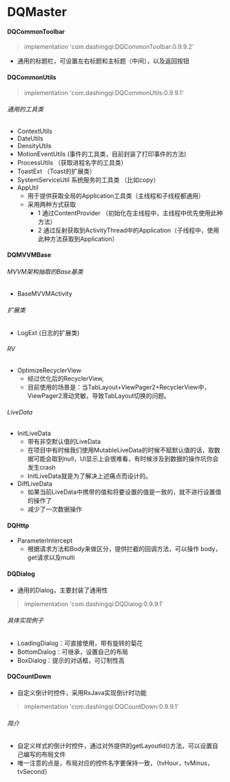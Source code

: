 # DQMaster

#### DQCommonToolbar
> implementation 'com.dashingqi:DQCommonToolbar:0.9.9.2'
- 通用的标题栏，可设置左右标题和主标题（中间），以及返回按钮

#### DQCommonUtils
> implementation 'com.dashingqi:DQCommonUtils:0.9.9.1'
###### 通用的工具类
- ContextUtils
- DateUtils
- DensityUtils
- MotionEventUtils (事件的工具类，目前封装了打印事件的方法)
- ProcessUtils （获取进程名字的工具类）
- ToastExt （Toast的扩展类）
- SystemServiceUtil 系统服务的工具类 （比如copy）
- AppUtil
  - 用于提供获取全局的Application工具类（主线程和子线程都通用）
  - 采用两种方式获取
    - 1 通过ContentProvider （初始化在主线程中，主线程中优先使用此种方法）
    - 2 通过反射获取到ActivityThread中的Application（子线程中，使用此种方法获取到Application）

#### DQMVVMBase

###### MVVM架构抽取的Base基类
- BaseMVVMActivity
###### 扩展类
- LogExt (日志的扩展类)

###### RV
- OptimizeRecyclerView
  - 经过优化后的RecyclerView,
  - 目前使用的场景是：当TabLayout+ViewPager2+RecyclerView中，ViewPager2滑动灵敏，导致TabLayout切换的问题。

###### LiveData
- InitLiveData
  - 带有非空默认值的LiveData
  - 在项目中有时候我们使用MutableLiveData的时候不赋默认值的话，取数据可能会取到null，UI显示上会很难看，有时候涉及到数据的操作坑你会发生crash
  - InitLiveData就是为了解决上述痛点而设计的。
- DiffLiveData
  - 如果当前LiveData中携带的值和将要设置的值是一致的，就不进行设置值的操作了
  - 减少了一次数据操作

#### DQHttp
- ParameterIntercept
  - 根据请求方法和Body来做区分，提供拦截的回调方法，可以操作 body，get请求以及multi

#### DQDialog
- 通用的Dialog，主要封装了通用性
> implementation 'com.dashingqi:DQDialog:0.9.9.1'

###### 具体实现例子
- LoadingDialog：可直接使用，带有旋转的菊花
- BottomDialog：可继承，设置自己的布局
- BoxDialog：提示的对话框，可订制性高

#### DQCountDown
- 自定义倒计时控件，采用RxJava实现倒计时功能
> implementation 'com.dashingqi:DQCountDown:0.9.9.1'
###### 简介
- 自定义样式的倒计时控件，通过对外提供的getLayoutId()方法，可以设置自己编写的布局文件
- 唯一注意的点是，布局对应的控件名字要保持一致，（tvHour，tvMinus，tvSecond）

